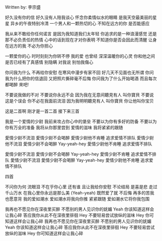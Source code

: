 
Written by: 李宗盛  

好久没有你的信
好久没有人陪我谈心
怀念你柔情似水的眼睛
是我天空最美丽的星星
异乡的午夜特别冷清
一个男人和一颗热切的心
不知在远方的你
是否能感应

我从来不敢给你任何诺言
是因为我知道我们太年轻
你追求的是一种浪漫感觉
还是那不必负责任的热情
心中的话到现在才对你表明
不知道你是否会因此而清醒
让身在远方的我
不必为你担心

一颗爱你的心
时时刻刻为你转不停
我的爱 也曾经
深深温暖你的心灵
你和他之间
是否已经有了真感情
别隐瞒 对我说
别怕我傷心

你问我为什么
不再给你安慰
在寒风中漫步有家不回
好几天不见面也无所谓
你问我为什么把你的信退回
又把照片撕碎毫不后悔
你问我为了什么开始喝酒
而且每次都喝醉
來吧!

不要说我做的不对
不要说你永远不会
因为我在无意间聽見有人
叫你寶貝
不要说这是个误会
你不必在我面前流泪
因为我明明聽見有人
叫你寶貝
你让他叫你宝贝

这是二首啊 刚才是一首二首 接下来三首

我是一个爱情的少尉
我前来攻占你心中的堡垒
不要以为你有多好的防备
不要以为你有万全的准备
我将从你那里尝到
爱情的滋味
我将紧紧的跟随

愛情少尉不流泪
愛情少尉不会喝醉
愛情少尉他不肯睡
追求爱情不排队
愛情少尉他不流泪
愛情少尉不会喝醉
Yay-yeah-hey
愛情少尉他不肯睡
追求爱情不排队

愛情少尉不流泪
愛情少尉不会喝醉
Yay-yeah-hey
愛情少尉不肯睡
追求爱情不排队
愛情少尉不流泪
愛情少尉不会喝醉
Yay-yeah-hey
愛情少尉他不肯睡
追求爱情不排队

四首

不问你为何 流眼泪
不在乎你心里 还有谁
且让我给你安慰
不论结局 是喜是悲
走过千山万水
在我心里你永远是那么美
(Yeah-yeah)
既然爱了就 不后悔
再多的苦我 也愿意背
我的爱如潮水
爱如潮水将我向你推
紧紧跟随
爱如潮水它将你我包围

我再也不愿见你在深夜里买醉
不愿别的男人见识你的妩媚 Yeah
你该知道这样会让我心碎
答应我你从此不在深夜里徘徊 Hey
不要轻易尝试放纵的滋味 Hey
你可知道这样会让我心碎
我再也不愿见你在深夜里买醉
不愿别的男人见识你的妩媚 Yeah
你该知道这样会让我心碎
答应我你从此不在深夜里徘徊 Hey
不要轻易尝试放纵的滋味 Hey
你可知道这样会让我心碎  



